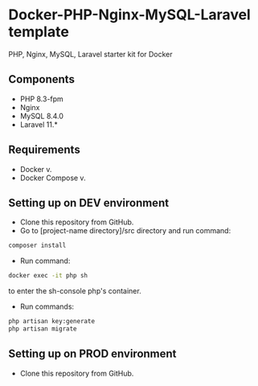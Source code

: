 # Docker-PHP-Nginx-MySQL-Laravel template
PHP, Nginx, MySQL, Laravel starter kit for Docker

## Components
* PHP 8.3-fpm
* Nginx
* MySQL 8.4.0
* Laravel 11.*

## Requirements
* Docker v.
* Docker Compose v.

## Setting up on DEV environment
* Clone this repository from GitHub.
* Go to [project-name directory]/src directory and run command:
```bash
composer install
```
* Run command:
```bash
docker exec -it php sh
```
to enter the sh-console php's container.
* Run commands:
```bash
php artisan key:generate
php artisan migrate
```

## Setting up on PROD environment
* Clone this repository from GitHub.
